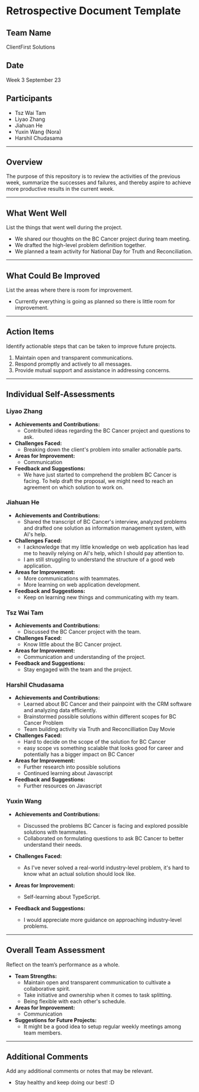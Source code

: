 # Retrospective Document Template

## Team Name
ClientFirst Solutions

## Date
Week 3 September 23

## Participants
  - Tsz Wai Tam
  - Liyao Zhang
  - Jiahuan He
  - Yuxin Wang (Nora)
  - Harshil Chudasama

---

## Overview
The purpose of this repository is to review the activities of the previous week, summarize the successes and failures, and thereby aspire to achieve more productive results in the current week.

---

## What Went Well
List the things that went well during the project.
- We shared our thoughts on the BC Cancer project during team meeting.
- We drafted the high-level problem definition together.
- We planned a team activity for National Day for Truth and Reconciliation.

---

## What Could Be Improved
List the areas where there is room for improvement.
- Currently everything is going as planned so there is little room for improvement.

---

## Action Items
Identify actionable steps that can be taken to improve future projects.
1. Maintain open and transparent communications.
2. Respond promptly and actively to all messages.
3. Provide mutual support and assistance in addressing concerns.

---

## Individual Self-Assessments
### Liyao Zhang
- **Achievements and Contributions:**
  - Contributed ideas regarding the BC Cancer project and questions to ask.
- **Challenges Faced:**
  - Breaking down the client's problem into smaller actionable parts.
- **Areas for Improvement:**
  - Communication
- **Feedback and Suggestions:**
  - We have just started to comprehend the problem BC Cancer is facing. To help draft the proposal, we might need to reach an agreement on which solution to work on.

### Jiahuan He
- **Achievements and Contributions:**
  - Shared the transcript of BC Cancer's interview, analyzed problems and drafted one solution as information management system, with AI's help. 
- **Challenges Faced:**
  - I acknowledge that my little knowledge on web application has lead me to heavily relying on AI's help, which I should pay attention to.
  - I am still struggling to understand the structure of a good web application.
- **Areas for Improvement:**
  - More communications with teammates.
  - More learning on web application development.
- **Feedback and Suggestions:**
  - Keep on learning new things and communicating with my team.

### Tsz Wai Tam
- **Achievements and Contributions:**
  - Discussed the BC Cancer project with the team.
- **Challenges Faced:**
  - Know little about the BC Cancer project.
- **Areas for Improvement:**
  - Communication and understanding of the project.
- **Feedback and Suggestions:**
  - Stay engaged with the team and the project.

### Harshil Chudasama
- **Achievements and Contributions:**
  - Learned about BC Cancer and their painpoint with the CRM software and analyzing data efficiently.
  - Brainstormed possible solutions within different scopes for BC Cancer Problem
  - Team building activity via Truth and Reconcilliation Day Movie
- **Challenges Faced:**
  - Hard to decide on the scope of the solution for BC Cancer
  - easy scope vs something scalable that looks good for career and potentially has a bigger impact on BC Cancer
- **Areas for Improvement:**
  - Further research into possible solutions
  - Continued learning about Javascript
- **Feedback and Suggestions:**
  - Further resources on Javascript


### Yuxin Wang
- **Achievements and Contributions:**
  - Discussed the problems BC Cancer is facing and explored possible solutions with teammates.
  - Collaborated on formulating questions to ask BC Cancer to better understand their needs.
- **Challenges Faced:**
  - As I've never solved a real-world industry-level problem, it's hard to know what an actual solution should look like.
- **Areas for Improvement:**
  - Self-learning about TypeScript.

- **Feedback and Suggestions:**
  - I would appreciate more guidance on approaching industry-level problems.

---

## Overall Team Assessment
Reflect on the team’s performance as a whole.
- **Team Strengths:**
  - Maintain open and transparent communication to cultivate a collaborative spirit.
  - Take initiative and ownership when it comes to task splitting.
  - Being flexible with each other's schedule.
- **Areas for Improvement:**
  - Communication
- **Suggestions for Future Projects:**
  - It might be a good idea to setup regular weekly meetings among team members.

---

## Additional Comments
Add any additional comments or notes that may be relevant.
- Stay healthy and keep doing our best! :D

